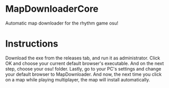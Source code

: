 # MapDownloaderCore
 Automatic map downloader for the rhythm game osu!
# Instructions
 Download the exe from the releases tab, and run it as administrator. Click OK and choose your current default browser's executable. And on the next step, choose your osu! folder. Lastly, go to your PC's settings and change your default browser to MapDownloader. And now, the next time you click on a map while playing multiplayer, the map will install automatically.
